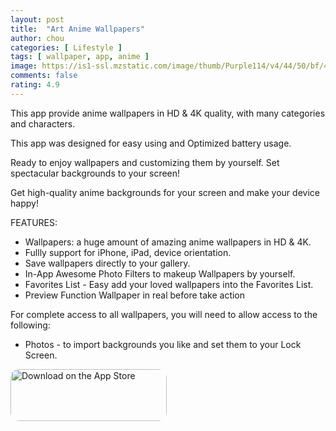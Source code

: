 ```yaml
---
layout: post
title:  "Art Anime Wallpapers"
author: chou
categories: [ Lifestyle ]
tags: [ wallpaper, app, anime ]
image: https://is1-ssl.mzstatic.com/image/thumb/Purple114/v4/44/50/bf/4450bf4c-c2f1-e480-2362-b1a92e3487b4/AppIcon-0-0-1x_U007emarketing-0-0-0-10-0-0-sRGB-0-0-0-GLES2_U002c0-512MB-85-220-0-0.png/540x540bb.jpg
comments: false
rating: 4.9
---
```


This app provide anime wallpapers in HD & 4K quality, with many categories and characters.

This app was designed for easy using and Optimized battery usage.

Ready to enjoy wallpapers and customizing them by yourself. Set spectacular backgrounds to your screen!

Get high-quality anime backgrounds for your screen and make your device happy!

FEATURES:
* Wallpapers: a huge amount of amazing anime wallpapers in HD & 4K.
* Fullly support for iPhone, iPad, device orientation.
* Save wallpapers directly to your gallery.
* In-App Awesome Photo Filters to makeup Wallpapers by yourself.
* Favorites List - Easy add your loved wallpapers into the Favorites List.
* Preview Function Wallpaper in real before take action

For complete access to all wallpapers, you will need to allow access to the following:
* Photos - to import backgrounds you like and set them to your Lock Screen.

<a href="https://apps.apple.com/us/app/art-anime-wallpapers/id1551538924?itsct=apps_box&amp;itscg=30200" style="display: inline-block; overflow: hidden; border-radius: 13px; width: 250px; height: 83px;"><img src="https://tools.applemediaservices.com/api/badges/download-on-the-app-store/black/en-US?size=250x83&amp;releaseDate=1612137600&h=f3f47e7782b191f9aeee2f32a77fce0f" alt="Download on the App Store" style="border-radius: 13px; width: 250px; height: 83px;"></a>
